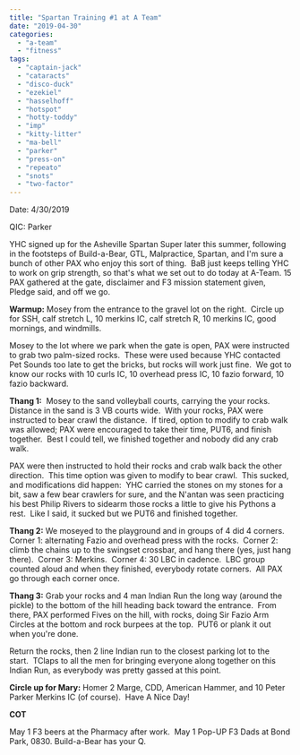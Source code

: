 ```yaml
---
title: "Spartan Training #1 at A Team"
date: "2019-04-30"
categories: 
  - "a-team"
  - "fitness"
tags: 
  - "captain-jack"
  - "cataracts"
  - "disco-duck"
  - "ezekiel"
  - "hasselhoff"
  - "hotspot"
  - "hotty-toddy"
  - "imp"
  - "kitty-litter"
  - "ma-bell"
  - "parker"
  - "press-on"
  - "repeato"
  - "snots"
  - "two-factor"
---
```


Date: 4/30/2019

QIC: Parker

YHC signed up for the Asheville Spartan Super later this summer, following in the footsteps of Build-a-Bear, GTL, Malpractice, Spartan, and I'm sure a bunch of other PAX who enjoy this sort of thing.  BaB just keeps telling YHC to work on grip strength, so that's what we set out to do today at A-Team. 15 PAX gathered at the gate, disclaimer and F3 mission statement given, Pledge said, and off we go.

**Warmup:** Mosey from the entrance to the gravel lot on the right.  Circle up for SSH, calf stretch L, 10 merkins IC, calf stretch R, 10 merkins IC, good mornings, and windmills.

Mosey to the lot where we park when the gate is open, PAX were instructed to grab two palm-sized rocks.  These were used because YHC contacted Pet Sounds too late to get the bricks, but rocks will work just fine.  We got to know our rocks with 10 curls IC, 10 overhead press IC, 10 fazio forward, 10 fazio backward.

**Thang 1:**  Mosey to the sand volleyball courts, carrying the your rocks.  Distance in the sand is 3 VB courts wide.  With your rocks, PAX were instructed to bear crawl the distance.  If tired, option to modify to crab walk was allowed; PAX were encouraged to take their time, PUT6, and finish together.  Best I could tell, we finished together and nobody did any crab walk.

PAX were then instructed to hold their rocks and crab walk back the other direction.  This time option was given to modify to bear crawl.  This sucked, and modifications did happen:  YHC carried the stones on my stones for a bit, saw a few bear crawlers for sure, and the N'antan was seen practicing his best Philip Rivers to sidearm those rocks a little to give his Pythons a rest.  Like I said, it sucked but we PUT6 and finished together.

**Thang 2:** We moseyed to the playground and in groups of 4 did 4 corners.  Corner 1: alternating Fazio and overhead press with the rocks.  Corner 2: climb the chains up to the swingset crossbar, and hang there (yes, just hang there).  Corner 3: Merkins.  Corner 4: 30 LBC in cadence.  LBC group counted aloud and when they finished, everybody rotate corners.  All PAX go through each corner once.

**Thang 3:** Grab your rocks and 4 man Indian Run the long way (around the pickle) to the bottom of the hill heading back toward the entrance.  From there, PAX performed Fives on the hill, with rocks, doing Sir Fazio Arm Circles at the bottom and rock burpees at the top.  PUT6 or plank it out when you're done.

Return the rocks, then 2 line Indian run to the closest parking lot to the start.  TClaps to all the men for bringing everyone along together on this Indian Run, as everybody was pretty gassed at this point.

**Circle up for Mary:** Homer 2 Marge, CDD, American Hammer, and 10 Peter Parker Merkins IC (of course).  Have A Nice Day!

**COT**

May 1 F3 beers at the Pharmacy after work.  May 1 Pop-UP F3 Dads at Bond Park, 0830. Build-a-Bear has your Q.
